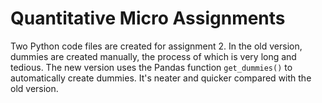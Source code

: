 # Quantitative Micro Assignments

Two Python code files are created for assignment 2. In the old version, dummies are created manually, the process of which is very long and tedious. The new version uses the Pandas function `get_dummies()` to automatically create dummies. It's neater and quicker compared with the old version.
